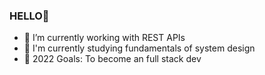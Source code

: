 ### HELLO👋

- 🔭 I’m currently working with REST APIs
- 🌱 I'm currently studying fundamentals of system design
- 🥅 2022 Goals: To become an full stack dev
